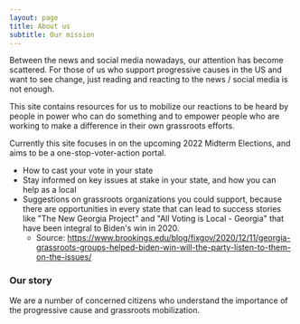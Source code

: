 ```yaml
---
layout: page
title: About us
subtitle: Our mission
---
```


Between the news and social media nowadays, our attention has become scattered. For those of us who support progressive causes in the US and want to see change, just reading and reacting to the news / social media is not enough.

This site contains resources for us to mobilize our reactions to be heard by people in power who can do something and to empower people who are working to make a difference in their own grassroots efforts.  

Currently this site focuses in on the upcoming 2022 Midterm Elections, and aims to be a one-stop-voter-action portal.
- How to cast your vote in your state 
- Stay informed on key issues at stake in your state, and how you can help as a local
- Suggestions on grassroots organizations you could support, because there are opportunities in every state that can lead to success stories like "The New Georgia Project" and "All Voting is Local - Georgia" that have been integral to Biden's win in 2020. 
  - Source: https://www.brookings.edu/blog/fixgov/2020/12/11/georgia-grassroots-groups-helped-biden-win-will-the-party-listen-to-them-on-the-issues/  

### Our story

We are a number of concerned citizens who understand the importance of the progressive cause and grassroots mobilization. 
